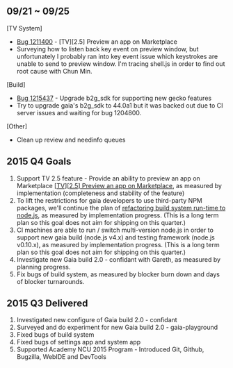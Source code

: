 ## 09/21 ~ 09/25
[TV System]
* [Bug 1211400](http://bugzil.la/1211400) - [TV][2.5] Preview an app on Marketplace
 * Surveying how to listen back key event on preview window, but unfortunately I probably ran into key event issue which keystrokes are unable to send to preview window. I'm tracing shell.js in order to find out root cause with Chun Min.

[Build]
* [Bug 1215437](http://bugzil.la/1215437) - Upgrade b2g_sdk for supporting new gecko features
 * Try to upgrade gaia's b2g_sdk to 44.0a1 but it was backed out due to CI server issues and waiting for bug 1204800.

[Other]
* Clean up review and needinfo queues

## 2015 Q4 Goals
1. Support TV 2.5 feature - Provide an ability to preview an app on Marketplace [[TV][2.5] Preview an app on Marketplace](https://bugzilla.mozilla.org/show_bug.cgi?id=1211400), as measured by implementation (completeness and stability of the feature)
2. To lift the restrictions for gaia developers to use third-party NPM packages, we'll continue the plan of [refactoring build system run-time to node.js](https://wiki.mozilla.org/Gaia/Build/RefactoringToNodejs), as measured by implementation progress. (This is a long term plan so this goal does not aim for shipping on this quarter.)
3. CI machines are able to run / switch multi-version node.js in order to support new gaia build (node.js v4.x) and testing framework (node.js v0.10.x), as measured by implementation progress. (This is a long term plan so this goal does not aim for shipping on this quarter.)
4. Investigate new Gaia build 2.0 - confidant with Gareth, as measured by planning progress.
5. Fix bugs of build system, as measured by blocker burn down and days of blocker turnarounds.

## 2015 Q3 Delivered
1. Investigated new configure of Gaia build 2.0 - confidant
2. Surveyed and do experiment for new Gaia build 2.0 - gaia-playground
3. Fixed bugs of build system
4. Fixed bugs of settings app and system app
5. Supported Academy NCU 2015 Program - Introduced Git, Github, Bugzilla, WebIDE and DevTools
